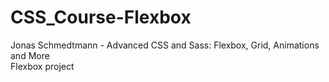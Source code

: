 # CSS_Course-Flexbox
 Jonas Schmedtmann - Advanced CSS and Sass: Flexbox, Grid, Animations and More  
 Flexbox project